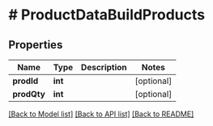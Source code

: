 # # ProductDataBuildProducts

## Properties

Name | Type | Description | Notes
------------ | ------------- | ------------- | -------------
**prodId** | **int** |  | [optional]
**prodQty** | **int** |  | [optional]

[[Back to Model list]](../../README.md#models) [[Back to API list]](../../README.md#endpoints) [[Back to README]](../../README.md)
